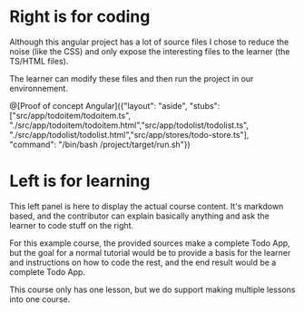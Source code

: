 # Right is for coding
Although this angular project has a lot of source files I chose to reduce the noise (like the CSS) and only expose the interesting files to the learner (the TS/HTML files).

The learner can modify these files and then run the project in our environnement.

@[Proof of concept Angular]({"layout": "aside", "stubs": ["src/app/todoitem/todoitem.ts", "./src/app/todoitem/todoitem.html","src/app/todolist/todolist.ts", "./src/app/todolist/todolist.html","src/app/stores/todo-store.ts"], "command": "/bin/bash /project/target/run.sh"})

# Left is for learning
This left panel is here to display the actual course content. It's markdown based, and the contributor can explain basically anything and ask the learner to code stuff on the right.

For this example course, the provided sources make a complete Todo App, but the goal for a normal tutorial would be to provide a basis for the learner and instructions on how to code the rest, and the end result would be a complete Todo App.

This course only has one lesson, but we do support making multiple lessons into one course.